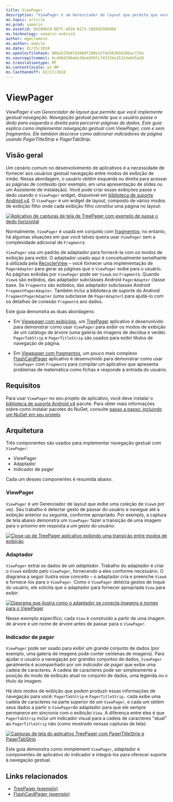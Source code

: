 ```yaml
---
title: ViewPager
description: "ViewPager é um Gerenciador de layout que permite que você implemente gestual navegação. Navegação gestual permite que o usuário passe o dedo para esquerda e direita para percorrer páginas de dados. Este guia explica como implementar navegação gestual com ViewPager, com e sem fragmentos. Ele também descreve como adicionar indicadores de página usando PagerTitleStrip e PagerTabStrip."
ms.topic: article
ms.prod: xamarin
ms.assetid: D42896C0-DE7C-4818-B171-CB2D5E5DD46A
ms.technology: xamarin-android
author: mgmclemore
ms.author: mamcle
ms.date: 02/15/2018
ms.openlocfilehash: 80ba525b87d2008f290e32fde56265630bac729a
ms.sourcegitcommit: 6cd40d190abe38edd50fc74331be15324a845a28
ms.translationtype: MT
ms.contentlocale: pt-BR
ms.lasthandoff: 02/27/2018
---
```

# <a name="viewpager"></a>ViewPager

_ViewPager é um Gerenciador de layout que permite que você implemente gestual navegação. Navegação gestual permite que o usuário passe o dedo para esquerda e direita para percorrer páginas de dados. Este guia explica como implementar navegação gestual com ViewPager, com e sem fragmentos. Ele também descreve como adicionar indicadores de página usando PagerTitleStrip e PagerTabStrip._

<a name="overview" />
 
## <a name="overview"></a>Visão geral

Um cenário comum no desenvolvimento de aplicativos é a necessidade de fornecer aos usuários gestual navegação entre modos de exibição de irmão. Nessa abordagem, o usuário obtém esquerda ou direita para acessar as páginas de conteúdo (por exemplo, em uma apresentação de slides ou um Assistente de instalação). Você pode criar essas exibições passe o dedo usando o `ViewPager` widget, disponível em [biblioteca de suporte Android v4](https://www.nuget.org/packages/Xamarin.Android.Support.v4/). O `ViewPager` é um widget de layout, composto de vários modos de exibição filho onde cada exibição filho constitui uma página no layout: 

[![Aplicativo de capturas de tela de TreePager com exemplo de passe o dedo horizontal](images/01-intro-sml.png)](images/01-intro.png)

Normalmente, `ViewPager` é usada em conjunto com [fragmentos](https://developer.xamarin.com/guides/android/platform_features/fragments/); no entanto, há algumas situações em que você talvez queira usar `ViewPager` sem a complexidade adicional de `Fragment`s.

`ViewPager` usa um padrão de adaptador para fornecê-la com os modos de exibição para exibir. O adaptador usado aqui é conceitualmente semelhante à utilizada pela [RecyclerView](~/android/user-interface/layouts/recycler-view/index.md) &ndash; você fornecer uma implementação de `PagerAdapter` para gerar as páginas que o `ViewPager` exibe para o usuário. As páginas exibidas por `ViewPager` pode ser `View`s ou `Fragment`s. Quando `View`s são exibidos, das adaptador subclasses Android `PagerAdapter` classe base. Se `Fragment`s são exibidos, das adaptador subclasses Android `FragmentPagerAdapter`. Também inclui a biblioteca de suporte do Android `FragmentPagerAdapter` (uma subclasse de `PagerAdapter`) para ajudá-lo com os detalhes de conexão `Fragment`s aos dados. 

Este guia demonstra as duas abordagens: 

-   Em [Viewpager com exibições](~/android/user-interface/controls/view-pager/viewpager-and-views.md), um [TreePager](https://developer.xamarin.com/samples/monodroid/UserInterface/TreePager/) aplicativo é desenvolvido para demonstrar como usar `ViewPager` para exibir os modos de exibição de um catálogo de árvore (uma galeria de imagens de decídua e verde). 
    `PagerTabStrip`  e `PagerTitleStrip` são usados para exibir títulos de navegação de página.

-   Em [Viewpager com fragmentos](~/android/user-interface/controls/view-pager/viewpager-and-fragments.md), um pouco mais complexo [FlashCardPager](https://developer.xamarin.com/samples/monodroid/UserInterface/TreePager/) aplicativo é desenvolvido para demonstrar como usar `ViewPager` com `Fragment`s para compilar um aplicativo que apresenta problemas de matemática como fichas e responde à entrada do usuário. 

<a name="requirements" />

## <a name="requirements"></a>Requisitos

Para usar `ViewPager` no seu projeto de aplicativo, você deve instalar o [biblioteca de suporte Android v4](https://www.nuget.org/packages/Xamarin.Android.Support.v4/) pacote. Para obter mais informações sobre como instalar pacotes do NuGet, consulte [passo a passo: incluindo um NuGet em seu projeto](https://docs.microsoft.com/visualstudio/mac/nuget-walkthrough). 

<a name="architecture" />
 
## <a name="architecture"></a>Arquitetura

Três componentes são usados para implementar navegação gestual com `ViewPager`:

-   ViewPager
-   Adaptador
-   Indicador de pager

Cada um desses componentes é resumida abaixo.


<a name="viewpager" />

### <a name="viewpager"></a>ViewPager

`ViewPager` é um Gerenciador de layout que exibe uma coleção de `View`s por vez. Seu trabalho é detectar gesto de passar do usuário e navegue até a exibição anterior ou seguinte, conforme apropriado. Por exemplo, a captura de tela abaixo demonstra um `ViewPager` fazer a transição de uma imagem para o próximo em resposta a um gesto do usuário: 

[![Close-up de TreePager aplicativo exibindo uma transição entre modos de exibição](images/02-transition-sml.png)](images/02-transition.png)


<a name="adapter" />

### <a name="adapter"></a>Adaptador

`ViewPager` extrai os dados de um *adaptador*. Trabalho do adaptador é criar o `View`s exibido pelo `ViewPager`, fornecendo a eles conforme necessário. O diagrama a seguir ilustra esse conceito &ndash; o adaptador cria e preenche `View`s e fornece-los para o `ViewPager`. Como o `ViewPager` detecta gestos de toque do usuário, ele solicita que o adaptador para fornecer apropriada `View` para exibir: 

[![Diagrama que ilustra como o adaptador se conecta imagens e nomes para o ViewPager](images/03-adapter-sml.png)](images/03-adapter.png)

Nesse exemplo específico, cada `View` é construído a partir de uma imagem de árvore e um nome de árvore antes de passar para o `ViewPager`. 


<a name="indicator" />

### <a name="pager-indicator"></a>Indicador de pager

`ViewPager` pode ser usado para exibir um grande conjunto de dados (por exemplo, uma galeria de imagens pode conter centenas de imagens). Para ajudar o usuário a navegação por grandes conjuntos de dados, `ViewPager` geralmente é acompanhado por um *indicador de pager* que exibe uma cadeia de caracteres. A cadeia de caracteres pode ser simplesmente a posição do modo de exibição atual no conjunto de dados, uma legenda ou o título da imagem. 

Há dois modos de exibição que podem produzir essas informações de navegação para você: `PagerTabStrip` e `PagerTitleStrip.` cada exibe uma cadeia de caracteres na parte superior de um `ViewPager`, e cada um obtém seus dados a partir o `ViewPager`do adaptador para que ele sempre permanece em sincronia com o exibição `View`. A diferença entre eles é que `PagerTabStrip` inclui um indicador visual para a cadeia de caracteres "atual" ao `PagerTitleStrip` não (como mostrado nessas capturas de tela): 

[![Capturas de tela do aplicativo TreePager com PagerTitleStrip e PagerTabStrip](images/04-comparison-sml.png)](images/04-comparison.png)

Este guia demonstra como immplement `ViewPager`, adaptador e componentes de aplicativo do indicador e integrá-los para oferecer suporte à navegação gestual. 



## <a name="related-links"></a>Links relacionados

- [TreePager (exemplo)](https://developer.xamarin.com/samples/monodroid/UserInterface/TreePager)
- [FlashCardPager (exemplo)](https://developer.xamarin.com/samples/monodroid/UserInterface/FlashCardPager)
